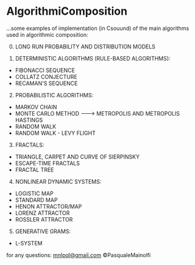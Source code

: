 # AlgorithmiComposition
...some examples of implementation (in Csouund) of the main algorithms used in algorithmic composition:

0. LONG RUN PROBABILITY AND DISTRIBUTION MODELS

1. DETERMINISTIC ALGORITHMS (RULE-BASED ALGORITHMS):
  - FIBONACCI SEQUENCE
  - COLLATZ CONJECTURE
  - RECAMAN'S SEQUENCE
  
2. PROBABILISTIC ALGORITHMS:
  - MARKOV CHAIN
  - MONTE CARLO METHOD ---> METROPOLIS AND METROPOLIS HASTINGS
  - RANDOM WALK
  - RANDOM WALK - LEVY FLIGHT

3. FRACTALS:
  - TRIANGLE, CARPET AND CURVE OF SIERPINSKY
  - ESCAPE-TIME FRACTALS
  - FRACTAL TREE
 
4. NONLINEAR DYNAMIC SYSTEMS:
  - LOGISTIC MAP
  - STANDARD MAP
  - HENON ATTRACTOR/MAP
  - LORENZ ATTRACTOR
  - ROSSLER ATTRACTOR

5. GENERATIVE GRAMS:
  - L-SYSTEM


for any questions:
mnlpql@gmail.com
©PasqualeMainolfi
